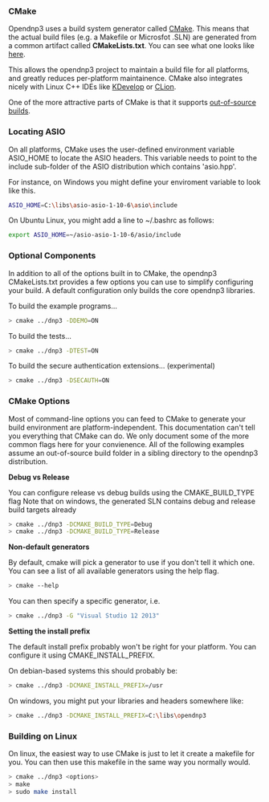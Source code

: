 ### CMake

Opendnp3 uses a build system generator called [CMake](http://www.cmake.org/).  This means that the actual build files (e.g. a Makefile or Microsfot .SLN) are generated from a
common artifact called **CMakeLists.txt**. You can see what one looks like [here](https://github.com/automatak/dnp3/blob/2.0.x/CMakeLists.txt).

This allows the opendnp3 project to maintain a build file for all platforms, and greatly reduces per-platform maintainence. CMake also integrates nicely with
Linux C++ IDEs like [KDevelop](https://www.kdevelop.org/) or [CLion](https://www.jetbrains.com/clion/).

One of the more attractive parts of CMake is that it supports [out-of-source builds](http://www.cmake.org/Wiki/CMake_FAQ#Out-of-source_build_trees).

### Locating ASIO

On all platforms, CMake uses the user-defined environment variable ASIO_HOME to locate the ASIO headers. This variable needs to point to the include sub-folder of the ASIO distribution
which contains 'asio.hpp'.

For instance, on Windows you might define your enviroment variable to look like this.
```sh
ASIO_HOME=C:\libs\asio-asio-1-10-6\asio\include
```

On Ubuntu Linux, you might add a line to ~/.bashrc as follows:
```sh
export ASIO_HOME=~/asio-asio-1-10-6/asio/include
```

### Optional Components

In addition to all of the options built in to CMake, the opendnp3 CMakeLists.txt provides a few options you can use to simplify configuring your build. A default configuration
only builds the core opendnp3 libraries.

To build the example programs...
```sh
> cmake ../dnp3 -DDEMO=ON
```
To build the tests...
```sh
> cmake ../dnp3 -DTEST=ON
```
To build the secure authentication extensions... (experimental)
```sh
> cmake ../dnp3 -DSECAUTH=ON
```

### CMake Options

Most of command-line options you can feed to CMake to generate your build environment are platform-independent.  This documentation can't tell you everything that
CMake can do. We only document some of the more common flags here for your convienence. All of the following examples assume an out-of-source build folder in a 
sibling directory to the opendnp3 distribution.

**Debug vs Release**

You can configure release vs debug builds using the CMAKE_BUILD_TYPE flag
Note that on windows, the generated SLN contains debug and release build targets already
```sh
> cmake ../dnp3 -DCMAKE_BUILD_TYPE=Debug
> cmake ../dnp3 -DCMAKE_BUILD_TYPE=Release
```

**Non-default generators**

By default, cmake will pick a generator to use if you don't tell it which one. You can see a list of all available generators using the help flag.
```sh
> cmake --help
```
You can then specify a specific generator, i.e.
```sh
> cmake ../dnp3 -G "Visual Studio 12 2013"
```

**Setting the install prefix**

The default install prefix probably won't be right for your platform. You can configure it using CMAKE_INSTALL_PREFIX.

On debian-based systems this should probably be:
```sh
> cmake ../dnp3 -DCMAKE_INSTALL_PREFIX=/usr
```

On windows, you might put your libraries and headers somewhere like:
```sh
> cmake ../dnp3 -DCMAKE_INSTALL_PREFIX=C:\libs\opendnp3
```

### Building on Linux

On linux, the easiest way to use CMake is just to let it create a makefile for you. You can then use this makefile in the same way you normally would.
```sh
> cmake ../dnp3 <options>
> make
> sudo make install
```